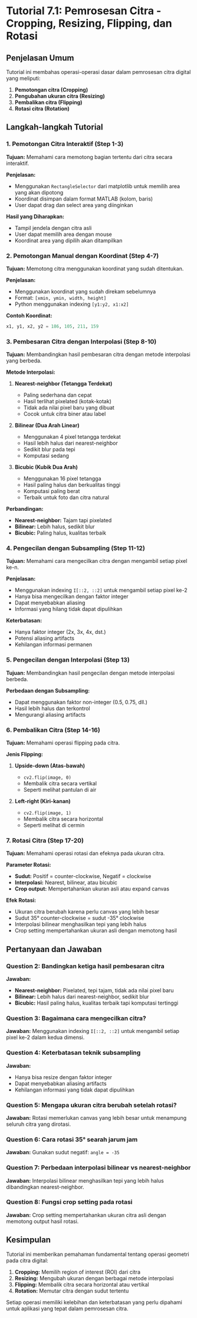 # Tutorial 7.1: Pemrosesan Citra - Cropping, Resizing, Flipping, dan Rotasi

## Penjelasan Umum

Tutorial ini membahas operasi-operasi dasar dalam pemrosesan citra digital yang meliputi:
1. **Pemotongan citra (Cropping)**
2. **Pengubahan ukuran citra (Resizing)**
3. **Pembalikan citra (Flipping)**
4. **Rotasi citra (Rotation)**

## Langkah-langkah Tutorial

### 1. Pemotongan Citra Interaktif (Step 1-3)

**Tujuan:** Memahami cara memotong bagian tertentu dari citra secara interaktif.

**Penjelasan:**
- Menggunakan `RectangleSelector` dari matplotlib untuk memilih area yang akan dipotong
- Koordinat disimpan dalam format MATLAB (kolom, baris)
- User dapat drag dan select area yang diinginkan

**Hasil yang Diharapkan:**
- Tampil jendela dengan citra asli
- User dapat memilih area dengan mouse
- Koordinat area yang dipilih akan ditampilkan

### 2. Pemotongan Manual dengan Koordinat (Step 4-7)

**Tujuan:** Memotong citra menggunakan koordinat yang sudah ditentukan.

**Penjelasan:**
- Menggunakan koordinat yang sudah direkam sebelumnya
- Format: `[xmin, ymin, width, height]`
- Python menggunakan indexing `[y1:y2, x1:x2]`

**Contoh Koordinat:**
```python
x1, y1, x2, y2 = 186, 105, 211, 159
```

### 3. Pembesaran Citra dengan Interpolasi (Step 8-10)

**Tujuan:** Membandingkan hasil pembesaran citra dengan metode interpolasi yang berbeda.

**Metode Interpolasi:**

1. **Nearest-neighbor (Tetangga Terdekat)**
   - Paling sederhana dan cepat
   - Hasil terlihat pixelated (kotak-kotak)
   - Tidak ada nilai pixel baru yang dibuat
   - Cocok untuk citra biner atau label

2. **Bilinear (Dua Arah Linear)**
   - Menggunakan 4 pixel tetangga terdekat
   - Hasil lebih halus dari nearest-neighbor
   - Sedikit blur pada tepi
   - Komputasi sedang

3. **Bicubic (Kubik Dua Arah)**
   - Menggunakan 16 pixel tetangga
   - Hasil paling halus dan berkualitas tinggi
   - Komputasi paling berat
   - Terbaik untuk foto dan citra natural

**Perbandingan:**
- **Nearest-neighbor:** Tajam tapi pixelated
- **Bilinear:** Lebih halus, sedikit blur
- **Bicubic:** Paling halus, kualitas terbaik

### 4. Pengecilan dengan Subsampling (Step 11-12)

**Tujuan:** Memahami cara mengecilkan citra dengan mengambil setiap pixel ke-n.

**Penjelasan:**
- Menggunakan indexing `I[::2, ::2]` untuk mengambil setiap pixel ke-2
- Hanya bisa mengecilkan dengan faktor integer
- Dapat menyebabkan aliasing
- Informasi yang hilang tidak dapat dipulihkan

**Keterbatasan:**
- Hanya faktor integer (2x, 3x, 4x, dst.)
- Potensi aliasing artifacts
- Kehilangan informasi permanen

### 5. Pengecilan dengan Interpolasi (Step 13)

**Tujuan:** Membandingkan hasil pengecilan dengan metode interpolasi berbeda.

**Perbedaan dengan Subsampling:**
- Dapat menggunakan faktor non-integer (0.5, 0.75, dll.)
- Hasil lebih halus dan terkontrol
- Mengurangi aliasing artifacts

### 6. Pembalikan Citra (Step 14-16)

**Tujuan:** Memahami operasi flipping pada citra.

**Jenis Flipping:**

1. **Upside-down (Atas-bawah)**
   - `cv2.flip(image, 0)`
   - Membalik citra secara vertikal
   - Seperti melihat pantulan di air

2. **Left-right (Kiri-kanan)**
   - `cv2.flip(image, 1)`
   - Membalik citra secara horizontal
   - Seperti melihat di cermin

### 7. Rotasi Citra (Step 17-20)

**Tujuan:** Memahami operasi rotasi dan efeknya pada ukuran citra.

**Parameter Rotasi:**
- **Sudut:** Positif = counter-clockwise, Negatif = clockwise
- **Interpolasi:** Nearest, bilinear, atau bicubic
- **Crop output:** Mempertahankan ukuran asli atau expand canvas

**Efek Rotasi:**
- Ukuran citra berubah karena perlu canvas yang lebih besar
- Sudut 35° counter-clockwise = sudut -35° clockwise
- Interpolasi bilinear menghasilkan tepi yang lebih halus
- Crop setting mempertahankan ukuran asli dengan memotong hasil

## Pertanyaan dan Jawaban

### Question 2: Bandingkan ketiga hasil pembesaran citra
**Jawaban:**
- **Nearest-neighbor:** Pixelated, tepi tajam, tidak ada nilai pixel baru
- **Bilinear:** Lebih halus dari nearest-neighbor, sedikit blur
- **Bicubic:** Hasil paling halus, kualitas terbaik tapi komputasi tertinggi

### Question 3: Bagaimana cara mengecilkan citra?
**Jawaban:** 
Menggunakan indexing `I[::2, ::2]` untuk mengambil setiap pixel ke-2 dalam kedua dimensi.

### Question 4: Keterbatasan teknik subsampling
**Jawaban:**
- Hanya bisa resize dengan faktor integer
- Dapat menyebabkan aliasing artifacts
- Kehilangan informasi yang tidak dapat dipulihkan

### Question 5: Mengapa ukuran citra berubah setelah rotasi?
**Jawaban:**
Rotasi memerlukan canvas yang lebih besar untuk menampung seluruh citra yang dirotasi.

### Question 6: Cara rotasi 35° searah jarum jam
**Jawaban:**
Gunakan sudut negatif: `angle = -35`

### Question 7: Perbedaan interpolasi bilinear vs nearest-neighbor
**Jawaban:**
Interpolasi bilinear menghasilkan tepi yang lebih halus dibandingkan nearest-neighbor.

### Question 8: Fungsi crop setting pada rotasi
**Jawaban:**
Crop setting mempertahankan ukuran citra asli dengan memotong output hasil rotasi.

## Kesimpulan

Tutorial ini memberikan pemahaman fundamental tentang operasi geometri pada citra digital:

1. **Cropping:** Memilih region of interest (ROI) dari citra
2. **Resizing:** Mengubah ukuran dengan berbagai metode interpolasi
3. **Flipping:** Membalik citra secara horizontal atau vertikal
4. **Rotation:** Memutar citra dengan sudut tertentu

Setiap operasi memiliki kelebihan dan keterbatasan yang perlu dipahami untuk aplikasi yang tepat dalam pemrosesan citra.
